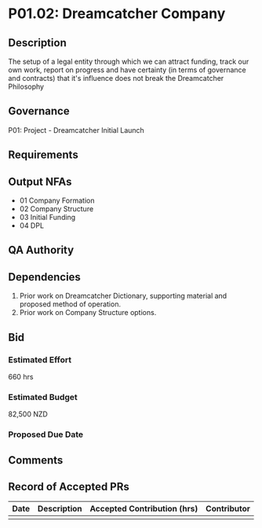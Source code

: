# P01.02: Dreamcatcher Company

## Description

The setup of a legal entity through which we can attract funding, track our own work, report on progress and have certainty (in terms of governance and contracts) that it's influence does not break the Dreamcatcher Philosophy

## Governance

P01: Project - Dreamcatcher Initial Launch 

## Requirements

## Output NFAs

- 01 Company Formation
- 02 Company Structure
- 03 Initial Funding
- 04 DPL

## QA Authority

## Dependencies

1. Prior work on Dreamcatcher Dictionary, supporting material and proposed method of operation.
1. Prior work on Company Structure options.

## Bid 

### Estimated Effort

660 hrs

### Estimated Budget

82,500 NZD

### Proposed Due Date

## Comments 

## Record of Accepted PRs

| Date      | Description | Accepted Contribution (hrs) | Contributor |
| ----------- | ----------- | ----------- | ----------- |
|   |   |   | 





